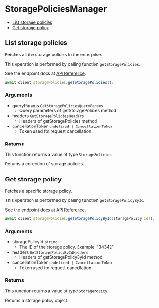 # StoragePoliciesManager

- [List storage policies](#list-storage-policies)
- [Get storage policy](#get-storage-policy)

## List storage policies

Fetches all the storage policies in the enterprise.

This operation is performed by calling function `getStoragePolicies`.

See the endpoint docs at
[API Reference](https://developer.box.com/reference/get-storage-policies/).

<!-- sample get_storage_policies -->

```ts
await client.storagePolicies.getStoragePolicies();
```

### Arguments

- queryParams `GetStoragePoliciesQueryParams`
  - Query parameters of getStoragePolicies method
- headers `GetStoragePoliciesHeaders`
  - Headers of getStoragePolicies method
- cancellationToken `undefined | CancellationToken`
  - Token used for request cancellation.

### Returns

This function returns a value of type `StoragePolicies`.

Returns a collection of storage policies.

## Get storage policy

Fetches a specific storage policy.

This operation is performed by calling function `getStoragePolicyById`.

See the endpoint docs at
[API Reference](https://developer.box.com/reference/get-storage-policies-id/).

<!-- sample get_storage_policies_id -->

```ts
await client.storagePolicies.getStoragePolicyById(storagePolicy.id!);
```

### Arguments

- storagePolicyId `string`
  - The ID of the storage policy. Example: "34342"
- headers `GetStoragePolicyByIdHeaders`
  - Headers of getStoragePolicyById method
- cancellationToken `undefined | CancellationToken`
  - Token used for request cancellation.

### Returns

This function returns a value of type `StoragePolicy`.

Returns a storage policy object.
